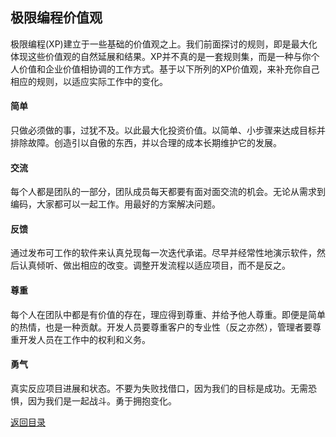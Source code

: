 ## 极限编程价值观

极限编程(XP)建立于一些基础的价值观之上。我们前面探讨的规则，即是最大化体现这些价值观的自然延展和结果。XP并不真的是一套规则集，而是一种与你个人价值和企业价值相协调的工作方式。基于以下所列的XP价值观，来补充你自己相应的规则，以适应实际工作中的变化。

#### 简单 
只做必须做的事，过犹不及。以此最大化投资价值。以简单、小步骤来达成目标并排除故障。创造引以自傲的东西，并以合理的成本长期维护它的发展。

#### 交流
每个人都是团队的一部分，团队成员每天都要有面对面交流的机会。无论从需求到编码，大家都可以一起工作。用最好的方案解决问题。

#### 反馈 
通过发布可工作的软件来认真兑现每一次迭代承诺。尽早并经常性地演示软件，然后认真倾听、做出相应的改变。调整开发流程以适应项目，而不是反之。

#### 尊重 
每个人在团队中都是有价值的存在，理应得到尊重、并给予他人尊重。即便是简单的热情，也是一种贡献。开发人员要尊重客户的专业性（反之亦然），管理者要尊重开发人员在工作中的权利和义务。

#### 勇气 
真实反应项目进展和状态。不要为失败找借口，因为我们的目标是成功。无需恐惧，因为我们是一起战斗。勇于拥抱变化。


[返回目录](../../SUMMARY.md)
